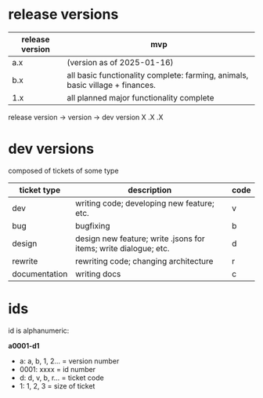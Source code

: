# release versions

| release version | mvp                                                                           |
| --------------- | ----------------------------------------------------------------------------- |
| a.x             | (version as of 2025-01-16)                                                    |
| b.x             | all basic functionality complete: farming, animals, basic village + finances. |
| 1.x             | all planned major functionality complete                                      |

release version -> version -> dev version
X               .X            .X     

# dev versions

composed of tickets of some type

| ticket type   | description                                                      | code |
| ------------- | ---------------------------------------------------------------- | ---- |
| dev           | writing code; developing new feature; etc.                       | v    |
| bug           | bugfixing                                                        | b    |
| design        | design new feature; write .jsons for items; write dialogue; etc. | d    |
| rewrite       | rewriting code; changing architecture                            | r    |
| documentation | writing docs                                                     | c    |
# ids 

id is alphanumeric: 

**a0001-d1**
- a: a, b, 1, 2... = version number
- 0001: xxxx = id number
- d: d, v, b, r... = ticket code
- 1: 1, 2, 3 = size of ticket